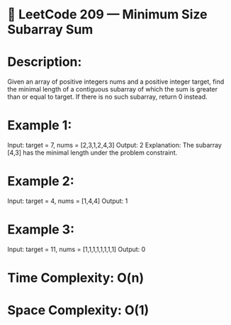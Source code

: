 # 🧩 LeetCode 209 — Minimum Size Subarray Sum

# Description:
Given an array of positive integers nums and a positive integer target, find the minimal length of a contiguous subarray of which the sum is greater than or equal to target. If there is no such subarray, return 0 instead.

# Example 1:

Input: target = 7, nums = [2,3,1,2,4,3]
Output: 2
Explanation: The subarray [4,3] has the minimal length under the problem constraint.


# Example 2:

Input: target = 4, nums = [1,4,4]
Output: 1


# Example 3:

Input: target = 11, nums = [1,1,1,1,1,1,1,1]
Output: 0


# Time Complexity: O(n)
# Space Complexity: O(1)